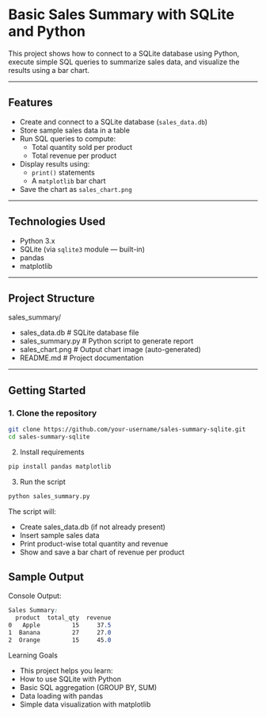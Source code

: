 # Basic Sales Summary with SQLite and Python

This project shows how to connect to a SQLite database using Python, execute simple SQL queries to summarize sales data, and visualize the results using a bar chart.

---

## Features

- Create and connect to a SQLite database (`sales_data.db`)
- Store sample sales data in a table
- Run SQL queries to compute:
  - Total quantity sold per product
  - Total revenue per product
- Display results using:
  - `print()` statements
  - A `matplotlib` bar chart
- Save the chart as `sales_chart.png`

---

## Technologies Used

- Python 3.x
- SQLite (via `sqlite3` module — built-in)
- pandas
- matplotlib

---

## Project Structure

sales_summary/
- sales_data.db # SQLite database file
- sales_summary.py # Python script to generate report
- sales_chart.png # Output chart image (auto-generated)
- README.md # Project documentation

---

## Getting Started

### 1. Clone the repository

```bash
git clone https://github.com/your-username/sales-summary-sqlite.git
cd sales-summary-sqlite
```

2. Install requirements
```bash
pip install pandas matplotlib
```

3. Run the script
```bash
python sales_summary.py
```

The script will:
  - Create sales_data.db (if not already present)
  - Insert sample sales data
  - Print product-wise total quantity and revenue
  - Show and save a bar chart of revenue per product

## Sample Output
Console Output:
```css
Sales Summary:
  product  total_qty  revenue
0   Apple         15     37.5
1  Banana         27     27.0
2  Orange         15     45.0
```

Learning Goals
  - This project helps you learn:
  - How to use SQLite with Python
  - Basic SQL aggregation (GROUP BY, SUM)
  - Data loading with pandas
  - Simple data visualization with matplotlib
